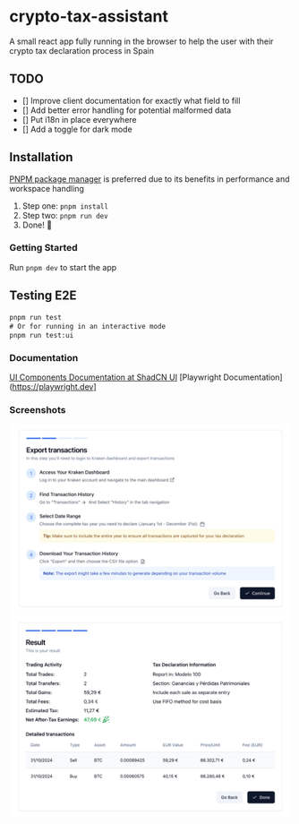 # crypto-tax-assistant

A small react app fully running in the browser to help the user
with their crypto tax declaration process in Spain


## TODO
 - [] Improve client documentation for exactly what field to fill
 - [] Add better error handling for potential malformed data
 - [] Put i18n in place everywhere
 - [] Add a toggle for dark mode

## Installation

[PNPM package manager](https://pnpm.io) is preferred due to its benefits in performance and workspace handling

1. Step one: `pnpm install`
2. Step two: `pnpm run dev`
3. Done! 🚀

### Getting Started

Run `pnpm dev` to start the app


## Testing E2E

```shell
pnpm run test
# Or for running in an interactive mode
pnpm run test:ui
```



### Documentation

[UI Components Documentation at ShadCN UI](https://ui.shadcn.com/docs)
[Playwright Documentation](https://playwright.dev]

### Screenshots
![img1](docs/img1.jpg)
![img2](docs/img2.jpg)

